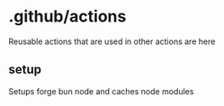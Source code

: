 # .github/actions

Reusable actions that are used in other actions are here

## setup

Setups forge bun node and caches node modules
